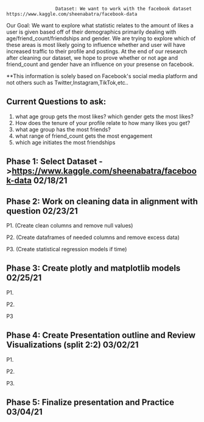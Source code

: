                       Dataset: We want to work with the facebook dataset https://www.kaggle.com/sheenabatra/facebook-data

Our Goal: We want to explore what statistic relates to the amount of likes a user is given based off of their demographics primarily dealing with age/friend_count/friendships and gender. We are trying to explore which of these areas is most likely going to influence whether and user will have increased traffic to their profile and postings. At the end of our research after cleaning our dataset, we hope to prove whether or not age and friend_count and gender have an influence on your presense on facebook. 

**This information is solely based on Facebook's social media platform and not others such as Twitter,Instagram,TikTok,etc..


Current Questions to ask:
----
1. what age group gets the most likes? which gender gets the most likes?
2. How does the tenure of your profile relate to how many likes you get?
3. what age group has the most friends?
4. what range of friend_count gets the most engagement 
5. which age initiates the most friendships


Phase 1: Select Dataset ->https://www.kaggle.com/sheenabatra/facebook-data 02/18/21
----
Phase 2: Work on cleaning data in alignment with question 02/23/21
----
 P1. (Create clean columns and remove null values)
 
 P2. (Create dataframes of needed columns and remove excess data)
  
 P3. (Create statistical regression models if time)

Phase 3: Create plotly and matplotlib models 02/25/21
----  
 P1.
  
 P2.

 P3

Phase 4: Create Presentation outline and Review Visualizations (split 2:2) 03/02/21
----
 P1.
 
 P2.
 
 P3.

Phase 5: Finalize presentation and Practice 03/04/21
----
